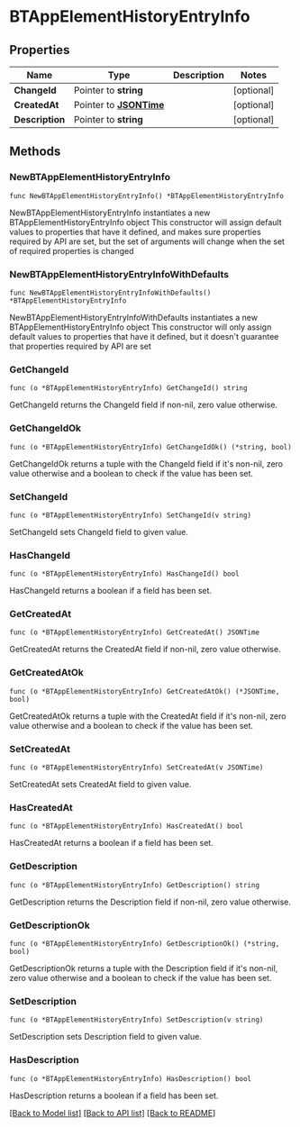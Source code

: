 # BTAppElementHistoryEntryInfo

## Properties

Name | Type | Description | Notes
------------ | ------------- | ------------- | -------------
**ChangeId** | Pointer to **string** |  | [optional] 
**CreatedAt** | Pointer to [**JSONTime**](JSONTime.md) |  | [optional] 
**Description** | Pointer to **string** |  | [optional] 

## Methods

### NewBTAppElementHistoryEntryInfo

`func NewBTAppElementHistoryEntryInfo() *BTAppElementHistoryEntryInfo`

NewBTAppElementHistoryEntryInfo instantiates a new BTAppElementHistoryEntryInfo object
This constructor will assign default values to properties that have it defined,
and makes sure properties required by API are set, but the set of arguments
will change when the set of required properties is changed

### NewBTAppElementHistoryEntryInfoWithDefaults

`func NewBTAppElementHistoryEntryInfoWithDefaults() *BTAppElementHistoryEntryInfo`

NewBTAppElementHistoryEntryInfoWithDefaults instantiates a new BTAppElementHistoryEntryInfo object
This constructor will only assign default values to properties that have it defined,
but it doesn't guarantee that properties required by API are set

### GetChangeId

`func (o *BTAppElementHistoryEntryInfo) GetChangeId() string`

GetChangeId returns the ChangeId field if non-nil, zero value otherwise.

### GetChangeIdOk

`func (o *BTAppElementHistoryEntryInfo) GetChangeIdOk() (*string, bool)`

GetChangeIdOk returns a tuple with the ChangeId field if it's non-nil, zero value otherwise
and a boolean to check if the value has been set.

### SetChangeId

`func (o *BTAppElementHistoryEntryInfo) SetChangeId(v string)`

SetChangeId sets ChangeId field to given value.

### HasChangeId

`func (o *BTAppElementHistoryEntryInfo) HasChangeId() bool`

HasChangeId returns a boolean if a field has been set.

### GetCreatedAt

`func (o *BTAppElementHistoryEntryInfo) GetCreatedAt() JSONTime`

GetCreatedAt returns the CreatedAt field if non-nil, zero value otherwise.

### GetCreatedAtOk

`func (o *BTAppElementHistoryEntryInfo) GetCreatedAtOk() (*JSONTime, bool)`

GetCreatedAtOk returns a tuple with the CreatedAt field if it's non-nil, zero value otherwise
and a boolean to check if the value has been set.

### SetCreatedAt

`func (o *BTAppElementHistoryEntryInfo) SetCreatedAt(v JSONTime)`

SetCreatedAt sets CreatedAt field to given value.

### HasCreatedAt

`func (o *BTAppElementHistoryEntryInfo) HasCreatedAt() bool`

HasCreatedAt returns a boolean if a field has been set.

### GetDescription

`func (o *BTAppElementHistoryEntryInfo) GetDescription() string`

GetDescription returns the Description field if non-nil, zero value otherwise.

### GetDescriptionOk

`func (o *BTAppElementHistoryEntryInfo) GetDescriptionOk() (*string, bool)`

GetDescriptionOk returns a tuple with the Description field if it's non-nil, zero value otherwise
and a boolean to check if the value has been set.

### SetDescription

`func (o *BTAppElementHistoryEntryInfo) SetDescription(v string)`

SetDescription sets Description field to given value.

### HasDescription

`func (o *BTAppElementHistoryEntryInfo) HasDescription() bool`

HasDescription returns a boolean if a field has been set.


[[Back to Model list]](../README.md#documentation-for-models) [[Back to API list]](../README.md#documentation-for-api-endpoints) [[Back to README]](../README.md)


